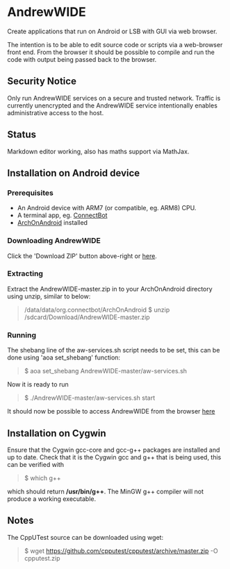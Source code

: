 # AndrewWIDE
Create applications that run on Android or LSB with GUI via web browser.

The intention is to be able to edit source code or scripts via a web-browser front end. From the browser it should be possible to compile and run the code with output being passed back to the browser.

## Security Notice

Only run AndrewWIDE services on a secure and trusted network. Traffic is currently unencrypted and the AndrewWIDE service intentionally enables administrative access to the host.

## Status
Markdown editor working, also has maths support via MathJax. 

## Installation on Android device

### Prerequisites
- An Android device with ARM7 (or compatible, eg. ARM8) CPU.
- A terminal app, eg. [ConnectBot](https://f-droid.org/repository/browse/?fdid=org.connectbot)
- [ArchOnAndroid](https://github.com/andrew-rogers/ArchOnAndroid) installed

### Downloading AndrewWIDE
Click the 'Download ZIP' button above-right or [here](https://github.com/andrew-rogers/AndrewWIDE/archive/master.zip).

### Extracting
Extract the AndrewWIDE-master.zip in to your ArchOnAndroid directory using unzip, similar to below:

> /data/data/org.connectbot/ArchOnAndroid $ unzip /sdcard/Download/AndrewWIDE-master.zip

### Running

The shebang line of the aw-services.sh script needs to be set, this can be done using 'aoa set_shebang' function:

> $ aoa set_shebang AndrewWIDE-master/aw-services.sh

Now it is ready to run

> $ ./AndrewWIDE-master/aw-services.sh start

It should now be possible to access AndrewWIDE from the browser [here](http://127.0.0.1:8080/)

## Installation on Cygwin

Ensure that the Cygwin gcc-core and gcc-g++ packages are installed and up to date. Check that it is the Cygwin gcc and g++ that is being used, this can be verified with

> $ which g++

which should return **/usr/bin/g++**. The MinGW g++ compiler will not produce a working executable.

## Notes

The CppUTest source can be downloaded using wget:

> $ wget https://github.com/cpputest/cpputest/archive/master.zip -O cpputest.zip
